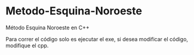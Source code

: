 # Metodo-Esquina-Noroeste
Método Esquina Noroeste en C++

Para correr el código solo es ejecutar el exe, si desea modificar el código, modifique el cpp.
